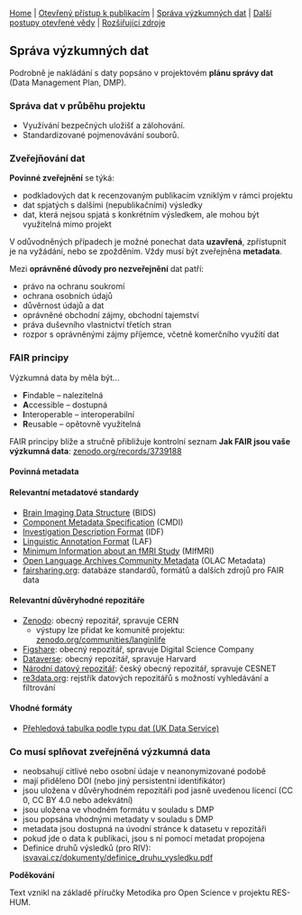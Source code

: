 [Home](/osprinciples/) | [Otevřený přístup k publikacím](/osprinciples/open-access) | [Správa výzkumných dat](/osprinciples/sprava-dat) | [Další postupy otevřené vědy](/osprinciples/dalsi-postupy) | [Rozšiřující zdroje](/osprinciples/zdroje)

## Správa výzkumných dat

Podrobně je nakládání s daty popsáno v projektovém **plánu správy dat** (Data Management Plan, DMP).

### Správa dat v průběhu projektu

- Využívání bezpečných uložišť a zálohování.
- Standardizované pojmenovávání souborů.

### Zveřejňování dat

**Povinné zveřejnění** se týká:

- podkladových dat k recenzovaným publikacím vzniklým v rámci projektu
- dat spjatých s dalšími (nepublikačními) výsledky
- dat, která nejsou spjatá s konkrétním výsledkem, ale mohou být využitelná mimo projekt

V odůvodněných případech je možné ponechat data **uzavřená**, zpřístupnit je na vyžádání, nebo se zpožděním. Vždy musí být zveřejněna **metadata**.

Mezi **oprávněné důvody pro nezveřejnění** dat patří:

- právo na ochranu soukromí
- ochrana osobních údajů
- důvěrnost údajů a dat
- oprávněné obchodní zájmy, obchodní tajemství
- práva duševního vlastnictví třetích stran
- rozpor s oprávněnými zájmy příjemce, včetně komerčního využití dat

### FAIR principy

Výzkumná data by měla být...

- **F**indable – nalezitelná
- **A**ccessible – dostupná
- **I**nteroperable – interoperabilní
- **R**eusable – opětovně využitelná

FAIR principy blíže a stručně přibližuje kontrolní seznam **Jak FAIR jsou vaše výzkumná data**: [zenodo.org/records/3739188](https://zenodo.org/records/3739188)

#### Povinná metadata

#### Relevantní metadatové standardy

- [Brain Imaging Data Structure](https://bids.neuroimaging.io/) (BIDS)
- [Component Metadata Specification](https://fairsharing.org/FAIRsharing.2e0599) (CMDI)
- [Investigation Description Format](https://fairsharing.org/FAIRsharing.438d45) (IDF)
- [Linguistic Annotation Format](https://fairsharing.org/FAIRsharing.3cfa81) (LAF)
- [Minimum Information about an fMRI Study](https://fairsharing.org/10.25504/FAIRsharing.s3swh2) (MIfMRI)
- [Open Language Archives Community Metadata](https://fairsharing.org/FAIRsharing.17fbae) (OLAC Metadata)
- [fairsharing.org](https://fairsharing.org/): databáze standardů, formátů a dalších zdrojů pro FAIR data

#### Relevantní důvěryhodné repozitáře

- [Zenodo](https://zenodo.org/): obecný repozitář, spravuje CERN
  - výstupy lze přidat ke komunitě projektu: [zenodo.org/communities/langinlife](https://zenodo.org/communities/langinlife)
- [Figshare](https://figshare.com/): obecný repozitář, spravuje Digital Science Company
- [Dataverse](https://dataverse.org/): obecný repozitář, spravuje Harvard
- [Národní datový repozitář](https://data.narodni-repozitar.cz/): český obecný repozitář, spravuje CESNET
- [re3data.org](https://www.re3data.org/): rejstřík datových repozitářů s možností vyhledávání a filtrování

#### Vhodné formáty

- [Přehledová tabulka podle typu dat (UK Data Service)](https://ukdataservice.ac.uk/learning-hub/research-data-management/format-your-data/recommended-formats)

### Co musí splňovat zveřejněná výzkumná data

- neobsahují citlivé nebo osobní údaje v neanonymizované podobě
- mají přiděleno DOI (nebo jiný persistentní identifikátor)
- jsou uložena v důvěryhodném repozitáři pod jasně uvedenou licencí (CC 0, CC BY 4.0 nebo adekvátní)
- jsou uložena ve vhodném formátu v souladu s DMP
- jsou popsána vhodnými metadaty v souladu s DMP
- metadata jsou dostupná na úvodní stránce k datasetu v repozitáři
- pokud jde o data k publikaci, jsou s ní pomocí metadat propojena
- Definice druhů výsledků (pro RIV): [isvavai.cz/dokumenty/definice_druhu_vysledku.pdf](https://www.isvavai.cz/dokumenty/definice_druhu_vysledku.pdf)

**Poděkování**

Text vznikl na základě příručky Metodika pro Open Science v projektu RES-HUM.
